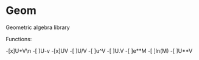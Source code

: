 # Geom
Geometric algebra library


Functions:

-[x]U+V\n
-[ ]U-v
-[x]UV
-[ ]U/V
-[ ]u^V
-[ ]U.V
-[ ]e\*\*M
-[ ]ln(M)
-[ ]U\*\*V

